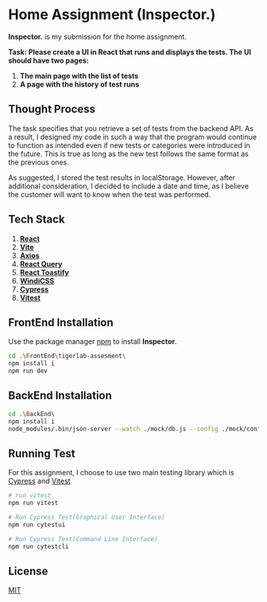 # Home Assignment (Inspector.)

**Inspector.** is my submission for the home assignment.

**Task:
Please create a UI in React that runs and displays the tests.
The UI should have two pages:**

1. **The main page with the list of tests**
2. **A page with the history of test runs**

## Thought Process

The task specifies that you retrieve a set of tests from the backend API. As a result, I designed my code in such a way that the program would continue to function as intended even if new tests or categories were introduced in the future. This is true as long as the new test follows the same format as the previous ones.

As suggested, I stored the test results in localStorage. However, after additional consideration, I decided to include a date and time, as I believe the customer will want to know when the test was performed.

## Tech Stack

1. [**React**](https://reactjs.org/)
2. [**Vite**](https://vitejs.dev/)
3. [**Axios**](https://github.com/axios/axios)
4. [**React Query**](https://react-query.tanstack.com/)
5. [**React Toastify**](https://fkhadra.github.io/react-toastify/introduction)
6. [**WindiCSS**](https://windicss.org/)
7. [**Cypress**](https://www.cypress.io/)
8. [**Vitest**](https://vitest.dev/)

## FrontEnd Installation

Use the package manager [npm](https://docs.npmjs.com/cli/v6/commands/npm-install) to install **Inspector**.

```bash
cd .\FrontEnd\tigerlab-assesment\
npm install i
npm run dev
```

## BackEnd Installation

```bash
cd .\BackEnd\
npm install i
node_modules/.bin/json-server --watch ./mock/db.js --config ./mock/config.json
```

## Running Test

For this assignment, I choose to use two main testing library which is [Cypress](https://www.cypress.io/) and [Vitest](https://vitest.dev/)

```bash
# run vitest
npm run vitest

# Run Cypress Test(Graphical User Interface)
npm run cytestui

# Run Cypress Test(Command Line Interface)
npm run cytestcli
```

## License

[MIT](https://choosealicense.com/licenses/mit/)

